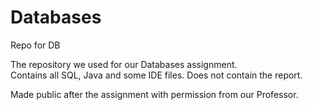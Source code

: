 # Databases
Repo for DB

The repository we used for our Databases assignment.  
Contains all SQL, Java and some IDE files. 
Does not contain the report. 

Made public after the assignment with permission from our Professor.
